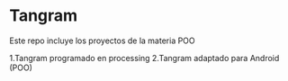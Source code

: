 # Tangram
Este repo incluye los proyectos de la materia POO

1.Tangram programado en processing
2.Tangram adaptado para Android (POO)

